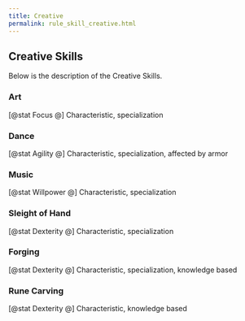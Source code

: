 ```yaml
---
title: Creative
permalink: rule_skill_creative.html
---
```



## Creative Skills
Below is the description of the Creative Skills.

### Art
[@stat Focus @] Characteristic, specialization

### Dance
[@stat Agility @] Characteristic, specialization, affected by armor

### Music
[@stat Willpower @] Characteristic, specialization

### Sleight of Hand
[@stat Dexterity @] Characteristic, specialization

### Forging
[@stat Dexterity @] Characteristic, specialization, knowledge based

### Rune Carving
[@stat Dexterity @] Characteristic, knowledge based
